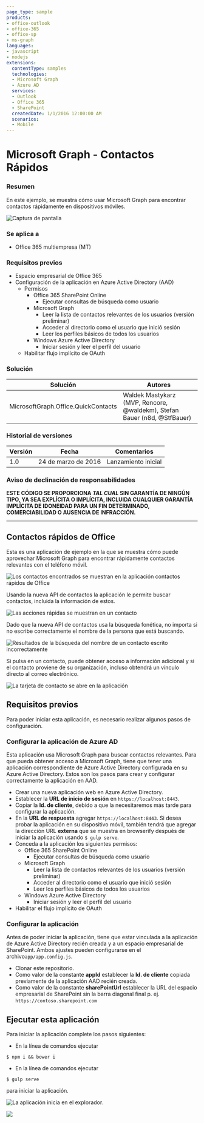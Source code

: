 ```yaml
---
page_type: sample
products:
- office-outlook
- office-365
- office-sp
- ms-graph
languages:
- javascript
- nodejs
extensions:
  contentType: samples
  technologies:
  - Microsoft Graph
  - Azure AD
  services:
  - Outlook
  - Office 365
  - SharePoint
  createdDate: 1/1/2016 12:00:00 AM
  scenarios:
  - Mobile
---
```

# Microsoft Graph - Contactos Rápidos

### Resumen

En este ejemplo, se muestra cómo usar Microsoft Graph para encontrar contactos rápidamente en dispositivos móviles.

![Captura de pantalla](assets/search-results.png)

### Se aplica a

- Office 365 multiempresa (MT)

### Requisitos previos

- Espacio empresarial de Office 365
- Configuración de la aplicación en Azure Active Directory (AAD)
    - Permisos
        - Office 365 SharePoint Online
            - Ejecutar consultas de búsqueda como usuario
        - Microsoft Graph
            - Leer la lista de contactos relevantes de los usuarios (versión preliminar)
            - Acceder al directorio como el usuario que inició sesión
            - Leer los perfiles básicos de todos los usuarios
        - Windows Azure Active Directory
            - Iniciar sesión y leer el perfil del usuario
    - Habilitar flujo implícito de OAuth
    
### Solución

Solución|Autores
--------|---------
MicrosoftGraph.Office.QuickContacts|Waldek Mastykarz (MVP, Rencore, @waldekm), Stefan Bauer (n8d, @StfBauer)

### Historial de versiones

Versión|Fecha|Comentarios
-------|----|--------
1.0|24 de marzo de 2016|Lanzamiento inicial

### Aviso de declinación de responsabilidades
**ESTE CÓDIGO SE PROPORCIONA *TAL CUAL* SIN GARANTÍA DE NINGÚN TIPO, YA SEA EXPLÍCITA O IMPLÍCITA, INCLUIDA CUALQUIER GARANTÍA IMPLÍCITA DE IDONEIDAD PARA UN FIN DETERMINADO, COMERCIABILIDAD O AUSENCIA DE INFRACCIÓN.**

---

## Contactos rápidos de Office

Esta es una aplicación de ejemplo en la que se muestra cómo puede aprovechar Microsoft Graph para encontrar rápidamente contactos relevantes con el teléfono móvil.

![Los contactos encontrados se muestran en la aplicación contactos rápidos de Office](assets/search-results.png)

Usando la nueva API de contactos la aplicación le permite buscar contactos, incluida la información de estos.

![Las acciones rápidas se muestran en un contacto](assets/quick-actions.png)

Dado que la nueva API de contactos usa la búsqueda fonética, no importa si no escribe correctamente el nombre de la persona que está buscando.

![Resultados de la búsqueda del nombre de un contacto escrito incorrectamente](assets/typo.png)

Si pulsa en un contacto, puede obtener acceso a información adicional y si el contacto proviene de su organización, incluso obtendrá un vínculo directo al correo electrónico.

![La tarjeta de contacto se abre en la aplicación](assets/person-card.png)

## Requisitos previos

Para poder iniciar esta aplicación, es necesario realizar algunos pasos de configuración.

### Configurar la aplicación de Azure AD

Esta aplicación usa Microsoft Graph para buscar contactos relevantes. Para que pueda obtener acceso a Microsoft Graph, tiene que tener una aplicación correspondiente de Azure Active Directory configurada en su Azure Active Directory. Estos son los pasos para crear y configurar correctamente la aplicación en AAD. 

- Crear una nueva aplicación web en Azure Active Directory.
- Establecer la **URL de inicio de sesión** en `https://localhost:8443`.
- Copiar la **Id. de cliente**, debido a que la necesitaremos más tarde para configurar la aplicación.
- En la **URL de respuesta** agregar `https://localhost:8443`. Si desea probar la aplicación en su dispositivo móvil, también tendrá que agregar la dirección URL **externa** que se muestra en browserify después de iniciar la aplicación usando `$ gulp serve`.
- Conceda a la aplicación los siguientes permisos:
    - Office 365 SharePoint Online
        - Ejecutar consultas de búsqueda como usuario
    - Microsoft Graph
        - Leer la lista de contactos relevantes de los usuarios (versión preliminar)
        - Acceder al directorio como el usuario que inició sesión
        - Leer los perfiles básicos de todos los usuarios
    - Windows Azure Active Directory
        - Iniciar sesión y leer el perfil del usuario
- Habilitar el flujo implícito de OAuth

### Configurar la aplicación

Antes de poder iniciar la aplicación, tiene que estar vinculada a la aplicación de Azure Active Directory recién creada y a un espacio empresarial de SharePoint. Ambos ajustes pueden configurarse en el archivo`app/app.config.js`.

- Clonar este repositorio.
- Como valor de la constante **appId** establecer la **Id. de cliente** copiada previamente de la aplicación AAD recién creada.
- Como valor de la constante **sharePointUrl** establecer la URL del espacio empresarial de SharePoint sin la barra diagonal final p. ej. `https://contoso.sharepoint.com`

## Ejecutar esta aplicación

Para iniciar la aplicación complete los pasos siguientes:

- En la línea de comandos ejecutar
```
$ npm i && bower i
```
- En la línea de comandos ejecutar
```
$ gulp serve
```
para iniciar la aplicación.

![La aplicación inicia en el explorador](assets/app.png). 

<img src="https://telemetry.sharepointpnp.com/pnp/samples/MicrosoftGraph.Office.QuickContacts" />